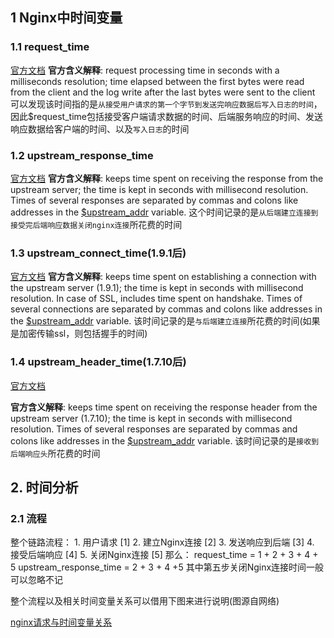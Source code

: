 ## 1 Nginx中时间变量
### 1.1 request_time
[官方文档](https://nginx.org/en/docs/http/ngx_http_log_module.html)
**官方含义解释**: request processing time in seconds with a milliseconds resolution; time elapsed between the first bytes were read from the client and the log write after the last bytes were sent to the client
可以发现该时间指的是`从接受用户请求的第一个字节到发送完响应数据后写入日志的时间`，因此$request_time包括接受客户端请求数据的时间、后端服务响应的时间、发送响应数据给客户端的时间、以及`写入日志`的时间
### 1.2 upstream_response_time
[官方文档](http://nginx.org/en/docs/http/ngx_http_upstream_module.html)
**官方含义解释**: keeps time spent on receiving the response from the upstream server; the time is kept in seconds with millisecond resolution. Times of several responses are separated by commas and colons like addresses in the [$upstream_addr](http://nginx.org/en/docs/http/ngx_http_upstream_module.html#var_upstream_addr) variable.
这个时间记录的是`从后端建立连接到接受完后端响应数据关闭nginx连接`所花费的时间
### 1.3 upstream_connect_time(1.9.1后)
[官方文档](http://nginx.org/en/docs/http/ngx_http_upstream_module.html#var_upstream_addr)
**官方含义解释**: keeps time spent on establishing a connection with the upstream server (1.9.1); the time is kept in seconds with millisecond resolution. In case of SSL, includes time spent on handshake. Times of several connections are separated by commas and colons like addresses in the [$upstream_addr](http://nginx.org/en/docs/http/ngx_http_upstream_module.html#var_upstream_addr) variable.
该时间记录的是`与后端建立连接`所花费的时间(如果是加密传输ssl，则包括握手的时间)
### 1.4 upstream_header_time(1.7.10后)
[官方文档](http://nginx.org/en/docs/http/ngx_http_upstream_module.html#var_upstream_addr)

**官方含义解释**: keeps time spent on receiving the response header from the upstream server (1.7.10); the time is kept in seconds with millisecond resolution. Times of several responses are separated by commas and colons like addresses in the [$upstream_addr](http://nginx.org/en/docs/http/ngx_http_upstream_module.html#var_upstream_addr) variable.
该时间记录的是`接收到后端响应头`所花费的时间

## 2.  时间分析
### 2.1 流程
整个链路流程： 
	1. 用户请求 [1] 
	2. 建立Nginx连接 [2] 
	3. 发送响应到后端  [3]
	4. 接受后端响应 [4]
	5. 关闭Nginx连接 [5]
那么：
		request_time = 1 + 2 + 3 + 4 + 5 
		upstream_response_time = 2 + 3 + 4 +5
其中第五步关闭Nginx连接时间一般可以忽略不记

整个流程以及相关时间变量关系可以借用下图来进行说明(图源自网络)

[nginx请求与时间变量关系](https://github.com/cnyup/obsidian-docs/blob/main/Nginx/img/nginx%E8%AF%B7%E6%B1%82%E4%B8%8E%E6%97%B6%E9%97%B4%E5%8F%98%E9%87%8F%E5%85%B3%E7%B3%BB.png)

